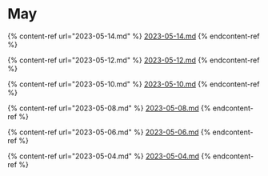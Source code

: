 # May

{% content-ref url="2023-05-14.md" %}
[2023-05-14.md](2023-05-14.md)
{% endcontent-ref %}

{% content-ref url="2023-05-12.md" %}
[2023-05-12.md](2023-05-12.md)
{% endcontent-ref %}

{% content-ref url="2023-05-10.md" %}
[2023-05-10.md](2023-05-10.md)
{% endcontent-ref %}

{% content-ref url="2023-05-08.md" %}
[2023-05-08.md](2023-05-08.md)
{% endcontent-ref %}

{% content-ref url="2023-05-06.md" %}
[2023-05-06.md](2023-05-06.md)
{% endcontent-ref %}

{% content-ref url="2023-05-04.md" %}
[2023-05-04.md](2023-05-04.md)
{% endcontent-ref %}
